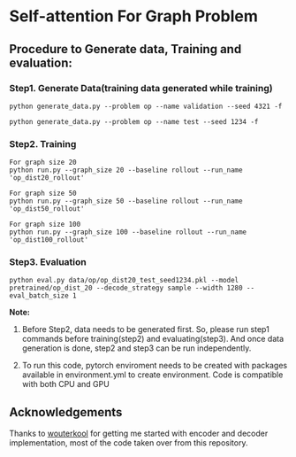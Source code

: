 # Self-attention For Graph Problem

## Procedure to Generate data, Training and evaluation:
 
### Step1. Generate Data(training data generated while training) 
    python generate_data.py --problem op --name validation --seed 4321 -f

    python generate_data.py --problem op --name test --seed 1234 -f

### Step2. Training
    For graph size 20
    python run.py --graph_size 20 --baseline rollout --run_name 'op_dist20_rollout'

    For graph size 50
    python run.py --graph_size 50 --baseline rollout --run_name 'op_dist50_rollout'

    For graph size 100
    python run.py --graph_size 100 --baseline rollout --run_name 'op_dist100_rollout'

### Step3. Evaluation

    python eval.py data/op/op_dist20_test_seed1234.pkl --model pretrained/op_dist_20 --decode_strategy sample --width 1280 --eval_batch_size 1

**Note:**

1. Before Step2, data needs to be generated first. So, please run step1 commands before training(step2) and evaluating(step3). And once data generation is done, step2 and step3 can be run independently.

2. To run this code, pytorch enviroment needs to be created with packages available in environment.yml to create environment. Code is compatible with both CPU and GPU

## Acknowledgements

Thanks to [wouterkool](https://github.com/wouterkool/attention-learn-to-route) for getting me started with encoder and decoder implementation, most of the code taken over from this repository.